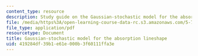 ```yaml
---
content_type: resource
description: Study guide on the Gaussian-stochastic model for the absorption lineshape.
file: /media/https%3A/open-learning-course-data-rc.s3.amazonaws.com/5-74-introductory-quantum-mechanics-ii-spring-2009/419284df39b1e61e000b3f60111ffa3e_MIT5_74s09_study05.pdf
file_type: application/pdf
resourcetype: Document
title: Gaussian-stochastic model for the absorption lineshape
uid: 419284df-39b1-e61e-000b-3f60111ffa3e
---
```

